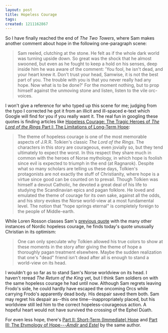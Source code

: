 ```yaml
---
layout: post
title: Hopeless Courage
tags: 
created: 1211162867
---
```

So I have finally reached the end of *The Two Towers*, where Sam makes another comment about hope in the following one-paragraph scene:

> Sam reeled, clutching at the stone. He felt as if the whole dark world was turning upside down. So great was the shock that he almost swooned, but even as he fought to keep a hold on his senses, deep inside him he was aware of the comment: 'You fool, he isn't dead, and your heart knew it. Don't trust your head, Samwise, it is not the best part of you. The trouble with you is that you never really had any hope.<!--break--> Now what is to be done?'  For the moment nothing, but to prop himself against the unmoving stone and listen, listen to the vile orc-voices.

I won't give a reference for who typed up this scene for me; judging from the typo I corrected he got it from an illicit and ill-spaced e-text which Google will find for you if you really want it.  The real fun in googling these quotes is finding articles like [Hopeless Courage: The Tragic Heroes of *The Lord of the Rings* Part I: The Limitations of Long-Term Hope](http://www.hollywoodjesus.com/lord_of_the_rings_guest_03.htm):

> The theme of hopeless courage is one of the most memorable aspects of J.R.R. Tolkien's classic *The Lord of the Rings*. The characters in this story are courageous, even jovially so, but they tend ultimately to expect the worst. In this respect they share much in common with the heroes of Norse mythology, in which hope is foolish since evil is expected to triumph in the end (at Ragnarok). Despite what so many scholars are telling us these days, Tolkien's protagonists are not exactly the stuff of Christianity, where hope is a virtue since good can be counted on to prevail. Though Tolkien was himself a devout Catholic, he devoted a great deal of his life to studying the Scandinavian epics and pagan folklore. He loved and emulated the theme of courage for its own sake, against all the odds, and his story evokes the Norse world-view at a most fundamental level. The notion that "hope springs eternal" is completely foreign to the people of Middle-earth. 

While Loren Rosson classes Sam's [previous quote](http://www.mcdemarco.net/node/420) with the many other instances of Nordic hopeless courage, he finds today's quote unusually Christian in its optimism:

> One can only speculate why Tolkien allowed his true colors to show at these moments in the story after giving the theme of hope a thoroughly pagan treatment elsewhere. Maybe the sudden realization that one's "dead" friend isn't dead after all is enough to stand a world-view on its head.

I wouldn't go so far as to stand Sam's Norse worldview on its head.  I haven't reread *The Return of the King* yet, but I think Sam soldiers on with the same hopeless courage he had until now.  Although Sam regrets leaving Frodo's side, he could hardly have escaped the oncoming Orcs while carrying Frodo's apparently dead body.  His despair saved them both.  Sam may regret his despair as--this one time--inappropriately placed, but his worldview still led him to the correct hopeless-courageous action.  A hopeful heart would not have survived the crossing of the Ephel Dúath.

For even less hope, there's [Part II: Short-Term (Immediate) Hope](http://www.hollywoodjesus.com/lord_of_the_rings_guest_04.htm) and [Part III: The Etymology of Hope---*Amdir* and *Estel*](http://www.hollywoodjesus.com/lord_of_the_rings_guest_05.htm) by the same author.
